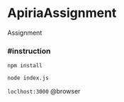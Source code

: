 # ApiriaAssignment
Assignment


<h3>#instruction</h3>

<code>npm install</code>

<code>node index.js </code>

<code>loclhost:3000</code> @browser


